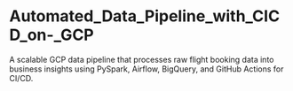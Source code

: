 # Automated_Data_Pipeline_with_CICD_on-_GCP
A scalable GCP data pipeline that processes raw flight booking data into business insights using PySpark, Airflow, BigQuery, and GitHub Actions for CI/CD.
